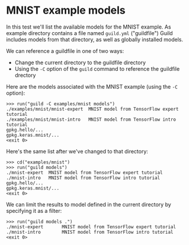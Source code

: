 # MNIST example models

In this test we'll list the available models for the MNIST example. As
example directory contains a file named `guild.yml` ("guildfile")
Guild includes models from that directory, as well as globally
installed models.

We can reference a guildfile in one of two ways:

- Change the current directory to the guildfile directory
- Using the `-C` option of the `guild` command to reference the
  guildfile drectory

Here are the models associated with the MNIST example (using the `-C`
option):

    >>> run("guild -C examples/mnist models")
    ./examples/mnist/mnist-expert  MNIST model from TensorFlow expert tutorial
    ./examples/mnist/mnist-intro   MNIST model from TensorFlow intro tutorial
    gpkg.hello/...
    gpkg.keras.mnist/...
    <exit 0>

Here's the same list after we've changed to that directory:

    >>> cd("examples/mnist")
    >>> run("guild models")
    ./mnist-expert  MNIST model from TensorFlow expert tutorial
    ./mnist-intro   MNIST model from TensorFlow intro tutorial
    gpkg.hello/...
    gpkg.keras.mnist/...
    <exit 0>

We can limit the results to model defined in the current directory by
specifying it as a filter:

    >>> run("guild models .")
    ./mnist-expert       MNIST model from TensorFlow expert tutorial
    ./mnist-intro        MNIST model from TensorFlow intro tutorial
    <exit 0>

